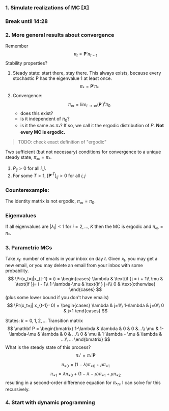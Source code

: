 ### 1. Simulate realizations of MC [X]
### Break until 14:28
### 2. More general results about convergence
Remember
$$
\pi_t = \mathbf P' \pi_{t-1} 
$$
Stability properties?

1. Steady state: start there, stay there. This always exists, because every stochastic P has the eigenvalue 1 at least once.
$$
\pi_* = \mathbf P' \pi_* 
$$
2. Convergence:
$$
\pi_\infty = \lim_{t\to \infty} (\mathbf P')^t \pi_0
$$
	- does this exist?
	- is it independent of $\pi_0$?
	- is it the same as $\pi_*$?
If so, we call it the ergodic distribution of $P$. **Not every MC is ergodic.**
> TODO: check exact definition of "ergodic"

Two sufficient (but not necessary) conditions for convergence to a unique steady state, $\pi_\infty = \pi_*$.
1. $P_{ij}>0$ for all $i,j$.
2. For some $T>1$, $[\mathbf P'^T]_{ij}>0$ for all $i,j$

### Counterexample:
The identity matrix is not ergodic, $\pi_\infty = \pi_0$.

### Eigenvalues
If all eigenvalues are $|\lambda_i| < 1$ for $i=2,...,K$ then the MC is ergodic and $\pi_\infty = \pi_*$.

### 3. Parametric MCs
Take $x_t$: number of emails in your inbox on day $t$. Given $x_t$, you may get a new email, or you may delete an email from your inbox with some probability.
$$
\Pr(x_t=j|x_{t-1} = i) = \begin{cases}
\lambda & \text{if }j = i + 1\\
\mu & \text{if }j= i - 1\\
1-\lambda-\mu & \text{if } j=i\\
0 & \text{otherwise}
\end{cases}
$$
(plus some lower bound if you don't have emails)
$$
\Pr(x_t=j| x_{t-1}=0) = \begin{cases}
\lambda & j=1\\
1-\lambda & j=0\\
0 & j>1
\end{cases}
$$

States: $k=0, 1, 2, ...$ Transition matrix
$$
\mathbf P = \begin{bmatrix}
1-\lambda & \lambda & 0 & 0 &...\\
\mu & 1-\lambda-\mu & \lambda & 0 & ...\\
0 & \mu & 1-\lambda - \mu & \lambda & ...\\
...
\end{bmatrix}
$$
What is the steady state of this process?
$$
\pi_*' = \pi_*'\mathbf P
$$
$$
\pi_{*0} = (1-\lambda)\pi_{*0} + \mu \pi_{*1}
$$
$$
\pi_{*1} = \lambda \pi_{*0} + (1-\lambda-\mu)\pi_{*1} + \mu \pi_{*2}
$$
resulting in a second-order difference equation for $\pi_{*n}$. I can solve for this recursively.

### 4. Start with dynamic programming
